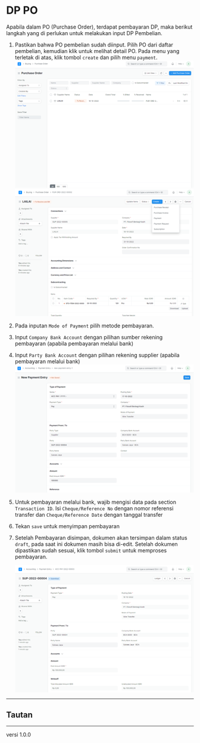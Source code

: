 # DP PO
Apabila dalam PO (Purchase Order), terdapat pembayaran DP, maka berikut langkah yang di perlukan untuk melakukan input DP Pembelian.

1. Pastikan bahwa PO pembelian sudah diinput. Pilih PO dari daftar pembelian, kemudian klik untuk melihat detail PO.  Pada menu yang terletak di atas, klik tombol `create` dan pilih menu `payment`.
   ![](/assets/DP0.PNG)
   ![](/assets/DP1.PNG)


2. Pada inputan `Mode of Payment` pilih metode pembayaran.
3. Input `Company Bank Account` dengan pilihan sumber rekening pembayaran (apabila pembayaran melalui bank)
4. Input `Party Bank Account` dengan pilihan rekening supplier (apabila pembayaran melalui bank)
   ![](/assets/DP3.PNG)

5. Untuk pembayaran melalui bank, wajib mengisi data pada section `Transaction ID`. Isi `Cheque/Reference No` dengan nomor referensi transfer dan `Cheque/Reference Date` dengan tanggal transfer

6. Tekan `save` untuk menyimpan pembayaran

7. Setelah Pembayaran disimpan, dokumen akan tersimpan dalam status `draft`, pada saat ini dokumen masih bisa di-edit. Setelah dokumen dipastikan sudah sesuai, klik tombol `submit` untuk memproses pembayaran. 

   ![](/assets/DP4.PNG)

------------------
## Tautan

------------------
versi 1.0.0
